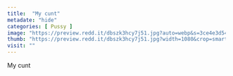```yaml
---
title:  "My cunt"
metadate: "hide"
categories: [ Pussy ]
image: "https://preview.redd.it/dbszk3hcy7j51.jpg?auto=webp&s=3ce4e3d54a1f3875f9aff174d6dc07ddffea0e67"
thumb: "https://preview.redd.it/dbszk3hcy7j51.jpg?width=1080&crop=smart&auto=webp&s=438ab67932f4535b46f50e1d99af5dc9395ec800"
visit: ""
---
```

My cunt
